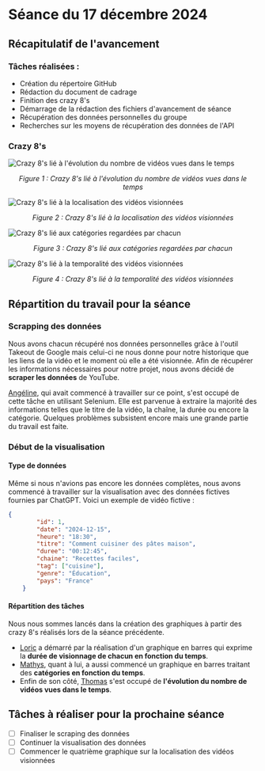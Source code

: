 # Séance du 17 décembre 2024

## Récapitulatif de l'avancement

### Tâches réalisées : 

* Création du répertoire GitHub
* Rédaction du document de cadrage
* Finition des crazy 8's
* Démarrage de la rédaction des fichiers d'avancement de séance
* Récupération des données personnelles du groupe
* Recherches sur les moyens de récupération des données de l'API

### Crazy 8's 

![Crazy 8's lié à l'évolution du nombre de vidéos vues dans le temps](./Images/Crazy_8s/Evolution_Nb_Videos_Dans_le_temps.jpg)
*<p align="center">Figure 1 : Crazy 8's lié à l'évolution du nombre de vidéos vues dans le temps</p>*

![Crazy 8's lié à la localisation des vidéos visionnées](./Images/Crazy_8s/Localisation_Videos.jpg)
*<p align="center">Figure 2 : Crazy 8's lié à la localisation des vidéos visionnées</p>*

![Crazy 8's lié aux catégories regardées par chacun](./Images/Crazy_8s/Categories_Regardees.jpg)
*<p align="center">Figure 3 : Crazy 8's lié aux catégories regardées par chacun</p>*

![Crazy 8's lié à la temporalité des vidéos visionnées](./Images/Crazy_8s/Temps_Moyen_Passe.jpg)
*<p align="center">Figure 4 : Crazy 8's lié à la temporalité des vidéos visionnées</p>*

## Répartition du travail pour la séance

### Scrapping des données

Nous avons chacun récupéré nos données personnelles grâce à l'outil Takeout de Google mais celui-ci ne nous donne pour notre historique que les liens de la vidéo et le moment où elle a été visionnée. Afin de récupérer les informations nécessaires pour notre projet, nous avons décidé de **scraper les données** de YouTube.

<u>Angéline</u>, qui avait commencé à travailler sur ce point, s'est occupé de cette tâche en utilisant Selenium. Elle est parvenue à extraire la majorité des informations telles que le titre de la vidéo, la chaîne, la durée ou encore la catégorie. Quelques problèmes subsistent encore mais une grande partie du travail est faite.

### Début de la visualisation

#### Type de données

Même si nous n'avions pas encore les données complètes, nous avons commencé à travailler sur la visualisation avec des données fictives fournies par ChatGPT. Voici un exemple de vidéo fictive :

```json
{
        "id": 1,
        "date": "2024-12-15",
        "heure": "18:30",
        "titre": "Comment cuisiner des pâtes maison",
        "duree": "00:12:45",
        "chaine": "Recettes faciles",
        "tag": ["cuisine"],
        "genre": "Éducation",
        "pays": "France"
    }
```

#### Répartition des tâches

Nous nous sommes lancés dans la création des graphiques à partir des crazy 8's réalisés lors de la séance précédente.

- <u>Loric</u> a démarré par la réalisation d'un graphique en barres qui exprime la **durée de visionnage de chacun en fonction du temps**.
- <u>Mathys</u>, quant à lui, a aussi commencé un graphique en barres traitant des **catégories en fonction du temps**.
- Enfin de son côté, <u>Thomas</u> s'est occupé de **l'évolution du nombre de vidéos vues dans le temps**.

## Tâches à réaliser pour la prochaine séance

- [ ] Finaliser le scraping des données
- [ ] Continuer la visualisation des données
- [ ] Commencer le quatrième graphique sur la localisation des vidéos visionnées 